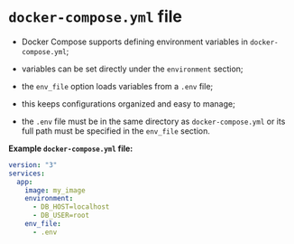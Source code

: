 # `docker-compose.yml` file

- Docker Compose supports defining environment variables in `docker-compose.yml`;
- variables can be set directly under the `environment` section;
- the `env_file` option loads variables from a `.env` file;


- this keeps configurations organized and easy to manage;
- the `.env` file must be in the same directory as `docker-compose.yml` or its full path must be specified in the `env_file` section.

**Example `docker-compose.yml` file:**

```yaml
version: "3"
services:
  app:
    image: my_image
    environment:
      - DB_HOST=localhost
      - DB_USER=root
    env_file:
      - .env
```
